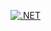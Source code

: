 [![.NET]([https://github.com/cjdutoit/BuildTestApp/actions/workflows/build.yml/badge.svg)](https://github.com/cjdutoit/BuildTestApp/actions/workflows/build.yml)
